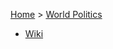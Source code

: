 [Home](../../index) > [World Politics](../World%20Politics)
- [Wiki](https://en.wikipedia.org/wiki/History_of_Cyprus_(1878%E2%80%93present))
